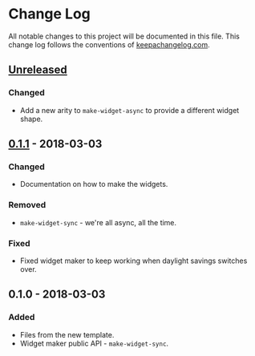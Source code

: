 # Change Log
All notable changes to this project will be documented in this file. This change log follows the conventions of [keepachangelog.com](http://keepachangelog.com/).

## [Unreleased]
### Changed
- Add a new arity to `make-widget-async` to provide a different widget shape.

## [0.1.1] - 2018-03-03
### Changed
- Documentation on how to make the widgets.

### Removed
- `make-widget-sync` - we're all async, all the time.

### Fixed
- Fixed widget maker to keep working when daylight savings switches over.

## 0.1.0 - 2018-03-03
### Added
- Files from the new template.
- Widget maker public API - `make-widget-sync`.

[Unreleased]: https://github.com/your-name/tracy/compare/0.1.1...HEAD
[0.1.1]: https://github.com/your-name/tracy/compare/0.1.0...0.1.1
